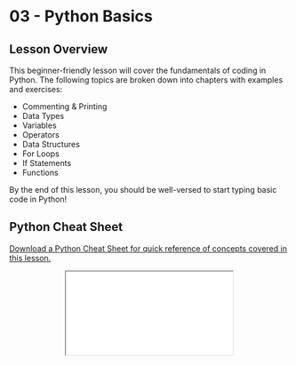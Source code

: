 # 03 - <i class="fab fa-python"></i> Python Basics

## Lesson Overview
This beginner-friendly lesson will cover the fundamentals of coding in Python. The following topics are broken down into chapters with examples and exercises: 
* Commenting & Printing
* Data Types
* Variables
* Operators
* Data Structures
* For Loops
* If Statements
* Functions

By the end of this lesson, you should be well-versed to start typing basic code in Python!

## Python Cheat Sheet

<a
    class="custom-button custom-download-button" href="../../03_python_basics/python_cheat_sheet.pdf" download> <i class="fas fa-download"></i> Download a Python Cheat Sheet for quick reference of concepts covered in this lesson.
</a>

<div align="center">
  <iframe class="custom-pdf-frame" src="../../03_python_basics/python_cheat_sheet.pdf"> </iframe>
</div>

